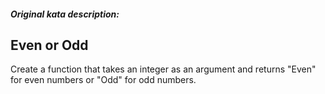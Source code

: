 ##### Original kata description:

## Even or Odd

Create a function that takes an integer as an argument and returns "Even" for even numbers or "Odd" for odd numbers.